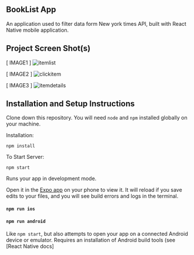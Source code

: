 ## BookList App


An application used to filter data form New york times  API, built with React Native mobile application.


## Project Screen Shot(s)


[ IMAGE1 ]
![itemlist](https://user-images.githubusercontent.com/53991796/105341362-02699d80-5c05-11eb-91cd-aab717c42b8c.jpeg)

[ IMAGE2  ]
![clickitem](https://user-images.githubusercontent.com/53991796/105341427-16ad9a80-5c05-11eb-98f1-20db7628a470.jpeg)

[ IMAGE3  ]
![itemdetails](https://user-images.githubusercontent.com/53991796/105341469-2331f300-5c05-11eb-9e31-62bbeb476cb5.jpeg)


## Installation and Setup Instructions
 

Clone down this repository. You will need `node` and `npm` installed globally on your machine.  

Installation:

`npm install`  

To Start Server:

`npm start`  

Runs your app in development mode.

Open it in the [Expo app](https://expo.io) on your phone to view it. It will reload if you save edits to your files, and you will see build errors and logs in the terminal.

#### `npm run ios`

#### `npm run android`

Like `npm start`, but also attempts to open your app on a connected Android device or emulator. Requires an installation of Android build tools (see [React Native docs]
